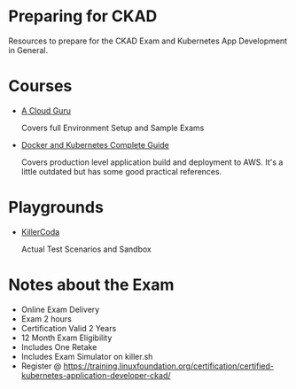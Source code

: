 # Preparing for CKAD

Resources to prepare for the CKAD Exam and Kubernetes App Development in General.

# Courses
- [A Cloud Guru](https://learn.acloud.guru/course/certified-kubernetes-application-developer/overview)

  Covers full Environment Setup and Sample Exams

- [Docker and Kubernetes Complete Guide](https://www.udemy.com/course/docker-and-kubernetes-the-complete-guide/learn/lecture/21321244#overview)

  Covers production level application build and deployment to AWS. It's a little outdated but has some good practical references.

# Playgrounds
- [KillerCoda](https://killercoda.com/killer-shell-ckad)

  Actual Test Scenarios and Sandbox


# Notes about the Exam
- Online Exam Delivery
- Exam 2 hours
- Certification Valid 2 Years
- 12 Month Exam Eligibility
- Includes One Retake
- Includes Exam Simulator on killer.sh
- Register @ https://training.linuxfoundation.org/certification/certified-kubernetes-application-developer-ckad/
